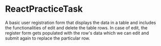 # ReactPracticeTask
A basic user registration form that displays the data in a table and includes the functionalities of edit and delete the table rows. In case of edit, the register form gets populated with the row's data which we can edit and submit again to replace the particular row.
